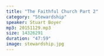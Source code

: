 ```yaml
---
title: "The Faithful Church Part 2"
category: "Stewardship"
speaker: Stuart Boyer
mp3: 20151129.mp3
size: 14326291
duration: "47:59"
image: stewardship.jpg
---
```

